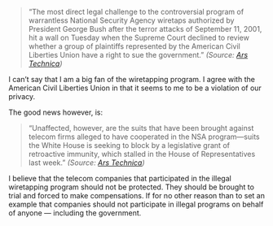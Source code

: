 > “The most direct legal challenge to the controversial program of warrantless National Security Agency wiretaps authorized by President George Bush after the terror attacks of September 11, 2001, hit a wall on Tuesday when the Supreme Court declined to review whether a group of plaintiffs represented by the American Civil Liberties Union have a right to sue the government.” *(Source: [Ars Technica](http://arstechnica.com/news.ars/post/20080220-supreme-court-declines-to-hear-nsa-wiretap-case.html))*

I can’t say that I am a big fan of the wiretapping program. I agree with the American Civil Liberties Union in that it seems to me to be a violation of our privacy.

The good news however, is:

> “Unaffected, however, are the suits that have been brought against telecom firms alleged to have cooperated in the NSA program—suits the White House is seeking to block by a legislative grant of retroactive immunity, which stalled in the House of Representatives last week.” *(Source: [Ars Technica](http://arstechnica.com/news.ars/post/20080220-supreme-court-declines-to-hear-nsa-wiretap-case.html))*

I believe that the telecom companies that participated in the illegal wiretapping program should not be protected. They should be brought to trial and forced to make compensations. If for no other reason than to set an example that companies should not participate in illegal programs on behalf of anyone — including the government.